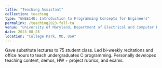 ```yaml
---
title: "Teaching Assistant"
collection: teaching
type: "ENEE140: Introduction to Programming Concepts for Engineers"
permalink: /teaching2023-fall-ta
venue: "University of Maryland, Department of Electrical and Computer Engineering"
date: 2023-08-28
location: "College Park, MD, USA"
---
```


Gave substitute lectures to 75 student class. Led bi-weekly recitations and office hours to teach undergraduates C programming. Personally developed teaching content, demos, HW + project rubrics, and exams.

